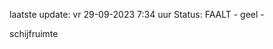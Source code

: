 laatste update: 
vr 29-09-2023  7:34   uur 
Status: FAALT - geel - 
<div class="service Y">schijfruimte</div>